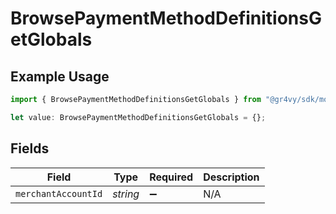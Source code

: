 # BrowsePaymentMethodDefinitionsGetGlobals

## Example Usage

```typescript
import { BrowsePaymentMethodDefinitionsGetGlobals } from "@gr4vy/sdk/models/operations";

let value: BrowsePaymentMethodDefinitionsGetGlobals = {};
```

## Fields

| Field               | Type                | Required            | Description         |
| ------------------- | ------------------- | ------------------- | ------------------- |
| `merchantAccountId` | *string*            | :heavy_minus_sign:  | N/A                 |